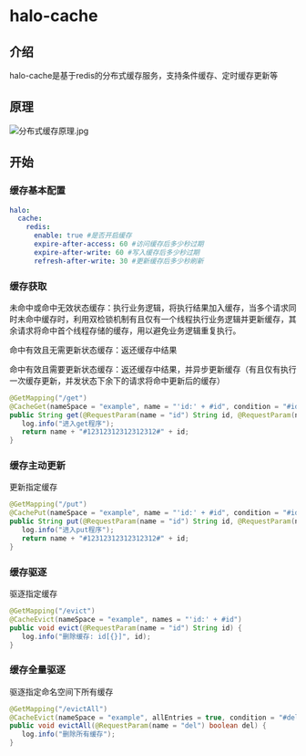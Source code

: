 # halo-cache
## 介绍

halo-cache是基于redis的分布式缓存服务，支持条件缓存、定时缓存更新等

## 原理

![分布式缓存原理.jpg](https://raw.githubusercontent.com/halomzh/pic/master/20210324232912.jpeg)

## 开始

### 缓存基本配置

```yaml
halo:
  cache:
    redis:
      enable: true #是否开启缓存
      expire-after-access: 60 #访问缓存后多少秒过期
      expire-after-write: 60 #写入缓存后多少秒过期
      refresh-after-write: 30 #更新缓存后多少秒刷新
```

### 缓存获取

未命中或命中无效状态缓存：执行业务逻辑，将执行结果加入缓存，当多个请求同时未命中缓存时，利用双检锁机制有且仅有一个线程执行业务逻辑并更新缓存，其余请求将命中首个线程存储的缓存，用以避免业务逻辑重复执行。

命中有效且无需更新状态缓存：返还缓存中结果

命中有效且需要更新状态缓存：返还缓存中结果，并异步更新缓存（有且仅有执行一次缓存更新，并发状态下余下的请求将命中更新后的缓存）

```java
@GetMapping("/get")
@CacheGet(nameSpace = "example", name = "'id:' + #id", condition = "#id != '5'")
public String get(@RequestParam(name = "id") String id, @RequestParam(name = "name") String name) {
   log.info("进入get程序");
   return name + "#12312312312312312#" + id;
}
```

### 缓存主动更新

更新指定缓存

```java
@GetMapping("/put")
@CachePut(nameSpace = "example", name = "'id:' + #id", condition = "#id != '5'")
public String put(@RequestParam(name = "id") String id, @RequestParam(name = "name") String name) {
   log.info("进入put程序");
   return name + "#12312312312312312#" + id;
}
```

### 缓存驱逐

驱逐指定缓存

```java
@GetMapping("/evict")
@CacheEvict(nameSpace = "example", names = "'id:' + #id")
public void evict(@RequestParam(name = "id") String id) {
   log.info("删除缓存: id[{}]", id);
}
```

### 缓存全量驱逐

驱逐指定命名空间下所有缓存

```java
@GetMapping("/evictAll")
@CacheEvict(nameSpace = "example", allEntries = true, condition = "#del")
public void evictAll(@RequestParam(name = "del") boolean del) {
   log.info("删除所有缓存");
}
```
